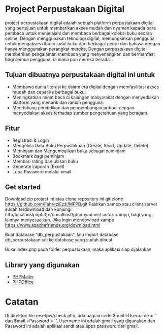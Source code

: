 # Project Perpustakaan Digital
  project perpustakaan digital adalah sebuah platform perpustakaan digital yang bertujuan untuk memberikan akses mudah dan nyaman kepada para pembaca untuk menjelajahi dan membaca berbagai koleksi buku secara online. Dengan menggunakan teknologi digital, memungkinkan pengguna untuk mengakses ribuan judul buku dari berbagai genre dan bahasa dengan hanya menggunakan perangkat mereka, Dengan perpustakaan digital memberikan pengalaman membaca yang menyenangkan dan bermanfaat bagi semua pengguna, di mana pun mereka berada.
.

## Tujuan dibuatnya perpustakaan digital ini untuk
- Membawa dunia literasi ke dalam era digital dengan memfasilitasi akses mudah dan cepat ke berbagai buku.
- Meningkatkan minat baca di kalangan masyarakat dengan menyediakan platform yang menarik dan ramah pengguna.
- Mendukung pendidikan dan pengembangan pribadi dengan menyediakan akses terhadap sumber pengetahuan yang beragam.

## Fitur
- Registrasi & Login
- Mengelola Data Buku Perpustakaan (Create, Read, Update, Delete)
- Meminjam dan Mengembalikan buku sebagai peminjam
- Bookmark bagi peminjam
- Memberi rating dan ulasan buku
- Generate Laporan (Excel)
- Lupa Password melalui email 

## Get started

Download zip project ini atau clone repository ini
git clone https://github.com/FahreziEzzi/MFPB.git
Pastikan xampp atau client server sudah terdownload dan kunjungi http/localhostphphttp://localhost/phpmyadmin/ untuk xampp, bagi yang lainnya menyesuaikan. Jika ingin mendowload xampp https://www.apachefriends.org/download.html

Buat database "db_perpustakaan", lalu Import database db_perpustakaan.sql ke database yang sudah dibuat

Buka index.php pada folder perpustakaan, maka aplikasi siap dijalankan

## Library yang digunakan
- [PHPMailer](https://github.com/PHPMailer/PHPMailer)
- [PHPOffice](https://github.com/PHPOffice/PhpSpreadsheet)

# Catatan
Di direktori file resetpw/check.php, ada bagian code $mail->Username = '' dan $mail->Password = '', Username ini adalah gmail yang digunakan dan Password ini adalah aplikasi sandi atau apps password dari gmail.
